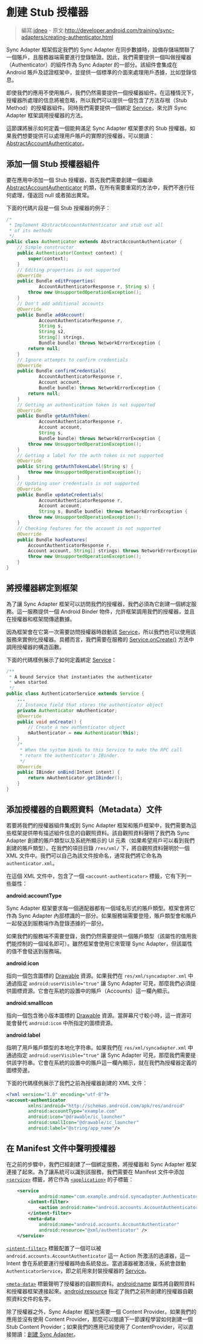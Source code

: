 # 創建 Stub 授權器

> 編寫:[jdneo](https://github.com/jdneo) - 原文:<http://developer.android.com/training/sync-adapters/creating-authenticator.html>

Sync Adapter 框架假定我們的 Sync Adapter 在同步數據時，設備存儲端關聯了一個賬戶，且服務器端需要進行登錄驗證。因此，我們需要提供一個叫做授權器（Authenticator）的組件作為 Sync Adapter 的一部分。該組件會集成在 Android 賬戶及認證框架中，並提供一個標準的介面來處理用戶憑據，比如登錄信息。

即使我們的應用不使用賬戶，我們仍然需要提供一個授權器組件。在這種情況下，授權器所處理的信息將被忽略，所以我們可以提供一個包含了方法存根（Stub Method）的授權器組件。同時我們需要提供一個綁定 [Service](http://developer.android.com/reference/android/app/Service.html)，來允許 Sync Adapter 框架調用授權器的方法。

這節課將展示如何定義一個能夠滿足 Sync Adapter 框架要求的 Stub 授權器。如果我們想要提供可以處理用戶賬戶的實際的授權器，可以閱讀：[AbstractAccountAuthenticator](http://developer.android.com/reference/android/accounts/AbstractAccountAuthenticator.html)。

## 添加一個 Stub 授權器組件

要在應用中添加一個 Stub 授權器，首先我們需要創建一個繼承 [AbstractAccountAuthenticator](http://developer.android.com/reference/android/accounts/AbstractAccountAuthenticator.html) 的類，在所有需要重寫的方法中，我們不進行任何處理，僅返回 null 或者拋出異常。

下面的代碼片段是一個 Stub 授權器的例子：

```java
/*
 * Implement AbstractAccountAuthenticator and stub out all
 * of its methods
 */
public class Authenticator extends AbstractAccountAuthenticator {
    // Simple constructor
    public Authenticator(Context context) {
        super(context);
    }
    // Editing properties is not supported
    @Override
    public Bundle editProperties(
            AccountAuthenticatorResponse r, String s) {
        throw new UnsupportedOperationException();
    }
    // Don't add additional accounts
    @Override
    public Bundle addAccount(
            AccountAuthenticatorResponse r,
            String s,
            String s2,
            String[] strings,
            Bundle bundle) throws NetworkErrorException {
        return null;
    }
    // Ignore attempts to confirm credentials
    @Override
    public Bundle confirmCredentials(
            AccountAuthenticatorResponse r,
            Account account,
            Bundle bundle) throws NetworkErrorException {
        return null;
    }
    // Getting an authentication token is not supported
    @Override
    public Bundle getAuthToken(
            AccountAuthenticatorResponse r,
            Account account,
            String s,
            Bundle bundle) throws NetworkErrorException {
        throw new UnsupportedOperationException();
    }
    // Getting a label for the auth token is not supported
    @Override
    public String getAuthTokenLabel(String s) {
        throw new UnsupportedOperationException();
    }
    // Updating user credentials is not supported
    @Override
    public Bundle updateCredentials(
            AccountAuthenticatorResponse r,
            Account account,
            String s, Bundle bundle) throws NetworkErrorException {
        throw new UnsupportedOperationException();
    }
    // Checking features for the account is not supported
    @Override
    public Bundle hasFeatures(
        AccountAuthenticatorResponse r,
        Account account, String[] strings) throws NetworkErrorException {
        throw new UnsupportedOperationException();
    }
}
```

## 將授權器綁定到框架

為了讓 Sync Adapter 框架可以訪問我們的授權器，我們必須為它創建一個綁定服務。這一服務提供一個 Android Binder 物件，允許框架調用我們的授權器，並且在授權器和框架間傳遞數據。

因為框架會在它第一次需要訪問授權器時啟動該 [Service](http://developer.android.com/reference/android/app/Service.html)，所以我們也可以使用該服務來實例化授權器。具體而言，我們需要在服務的 <a href="http://developer.android.com/reference/android/app/Service.html#onCreate()">Service.onCreate()</a> 方法中調用授權器的構造函數。

下面的代碼樣例展示了如何定義綁定 [Service](http://developer.android.com/reference/android/app/Service.html)：

```java
/**
 * A bound Service that instantiates the authenticator
 * when started.
 */
public class AuthenticatorService extends Service {
    ...
    // Instance field that stores the authenticator object
    private Authenticator mAuthenticator;
    @Override
    public void onCreate() {
        // Create a new authenticator object
        mAuthenticator = new Authenticator(this);
    }
    /*
     * When the system binds to this Service to make the RPC call
     * return the authenticator's IBinder.
     */
    @Override
    public IBinder onBind(Intent intent) {
        return mAuthenticator.getIBinder();
    }
}
```

## 添加授權器的自觀照資料（Metadata）文件

若要將我們的授權器組件集成到 Sync Adapter 框架和賬戶框架中，我們需要為這些框架提供帶有描述組件信息的自觀照資料。該自觀照資料聲明了我們為 Sync Adapter 創建的賬戶類型以及系統所顯示的 UI 元素（如果希望用戶可以看到我們創建的賬戶類型）。在我們的項目目錄 `/res/xml/` 下，將自觀照資料聲明於一個 XML 文件中。我們可以自己為該文件按命名，通常我們將它命名為 `authenticator.xml`。

在這個 XML 文件中，包含了一個 `<account-authenticator>` 標籤，它有下列一些屬性：

**android:accountType**

Sync Adapter 框架要求每一個適配器都有一個域名形式的賬戶類型。框架會將它作為 Sync Adapter 內部標識的一部分。如果服務端需要登陸，賬戶類型會和賬戶一起發送到服務端作為登錄憑據的一部分。

如果我們的服務端不需要登錄，我們仍然需要提供一個賬戶類型（該屬性的值用我們能控制的一個域名即可）。雖然框架會使用它來管理 Sync Adapter，但該屬性的值不會發送到服務端。

**android:icon**

指向一個包含圖標的 [Drawable](http://developer.android.com/guide/topics/resources/drawable-resource.html) 資源。如果我們在 `res/xml/syncadapter.xml` 中通過指定 `android:userVisible="true"` 讓 Sync Adapter 可見，那麼我們必須提供圖標資源。它會在系統的設置中的賬戶（Accounts）這一欄內顯示。

**android:smallIcon**

指向一個包含微小版本圖標的 [Drawable](http://developer.android.com/guide/topics/resources/drawable-resource.html) 資源。當屏幕尺寸較小時，這一資源可能會替代 `android:icon` 中所指定的圖標資源。

**android:label**

指明了用戶賬戶類型的本地化字符串。如果我們在 `res/xml/syncadapter.xml` 中通過指定 `android:userVisible="true"` 讓 Sync Adapter 可見，那麼我們需要提供該字符串。它會在系統的設置中的賬戶這一欄內顯示，就在我們為授權器定義的圖標旁邊。

下面的代碼樣例展示了我們之前為授權器創建的 XML 文件：

```xml
<?xml version="1.0" encoding="utf-8"?>
<account-authenticator
        xmlns:android="http://schemas.android.com/apk/res/android"
        android:accountType="example.com"
        android:icon="@drawable/ic_launcher"
        android:smallIcon="@drawable/ic_launcher"
        android:label="@string/app_name"/>
```

## 在 Manifest 文件中聲明授權器

在之前的步驟中，我們已經創建了一個綁定服務，將授權器和 Sync Adapter 框架連接了起來。為了讓系統可以識別該服務，我們需要在 Manifest 文件中添加 [`<service>`](http://developer.android.com/guide/topics/manifest/service-element.html) 標籤，將它作為 [`<application>`](http://developer.android.com/guide/topics/manifest/application-element.html) 的子標籤：

```xml
    <service
            android:name="com.example.android.syncadapter.AuthenticatorService">
        <intent-filter>
            <action android:name="android.accounts.AccountAuthenticator"/>
        </intent-filter>
        <meta-data
            android:name="android.accounts.AccountAuthenticator"
            android:resource="@xml/authenticator" />
    </service>
```

[`<intent-filter>`](http://developer.android.com/guide/topics/manifest/intent-filter-element.html) 標籤配置了一個可以被 `android.accounts.AccountAuthenticator` 這一 Action 所激活的過濾器，這一 Intent 會在系統要運行授權器時由系統發出。當過濾器被激活後，系統會啟動 `AuthenticatorService`，即之前用來封裝授權器的 [Service](http://developer.android.com/reference/android/app/Service.html)。

[`<meta-data>`](http://developer.android.com/guide/topics/manifest/meta-data-element.html) 標籤聲明了授權器的自觀照資料。[android:name](http://developer.android.com/guide/topics/manifest/meta-data-element.html#nm) 屬性將自觀照資料和授權器框架連接起來。[android:resource](http://developer.android.com/guide/topics/manifest/meta-data-element.html#rsrc) 指定了我們之前所創建的授權器自觀照資料文件的名字。

除了授權器之外，Sync Adapter 框架也需要一個 Content Provider。如果我們的應用並沒有使用 Content Provider，那麼可以閱讀下一節課程學習如何創建一個 Stub Content Provider；如果我們的應用已經使用了 ContentProvider，可以直接閱讀：[創建 Sync Adapter](create-sync-adapter.html)。
